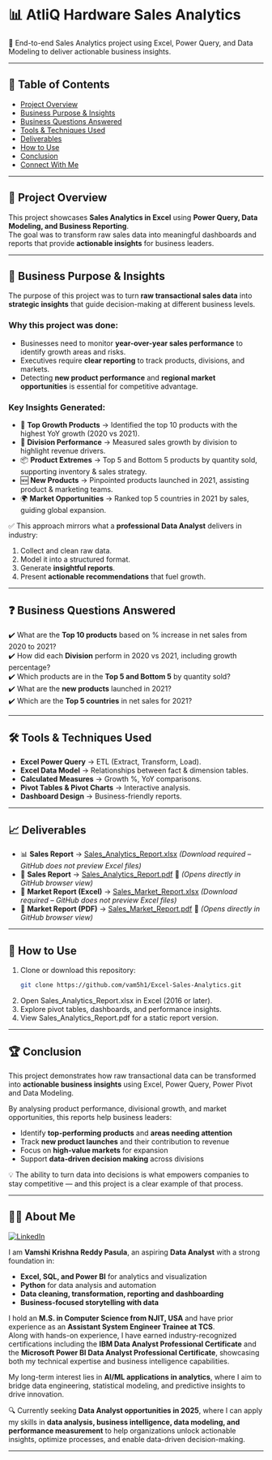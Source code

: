 # 📊 AtliQ Hardware Sales Analytics

📌 End-to-end Sales Analytics project using Excel, Power Query, and Data Modeling to deliver actionable business insights.  

---

## 📑 Table of Contents  
- [Project Overview](#-project-overview)  
- [Business Purpose & Insights](#-business-purpose--insights)  
- [Business Questions Answered](#-business-questions-answered)  
- [Tools & Techniques Used](#-tools--techniques-used)  
- [Deliverables](#-deliverables)  
- [How to Use](#-how-to-use)  
- [Conclusion](#-conclusion)  
- [Connect With Me](#-connect-with-me)  

---

## 📌 Project Overview  
This project showcases **Sales Analytics in Excel** using **Power Query, Data Modeling, and Business Reporting**.  
The goal was to transform raw sales data into meaningful dashboards and reports that provide **actionable insights** for business leaders.  

---

## 🎯 Business Purpose & Insights  

The purpose of this project was to turn **raw transactional sales data** into **strategic insights** that guide decision-making at different business levels.  

### Why this project was done:  
- Businesses need to monitor **year-over-year sales performance** to identify growth areas and risks.  
- Executives require **clear reporting** to track products, divisions, and markets.  
- Detecting **new product performance** and **regional market opportunities** is essential for competitive advantage.  

### Key Insights Generated:  
- 🚀 **Top Growth Products** → Identified the top 10 products with the highest YoY growth (2020 vs 2021).  
- 🏢 **Division Performance** → Measured sales growth by division to highlight revenue drivers.  
- 📦 **Product Extremes** → Top 5 and Bottom 5 products by quantity sold, supporting inventory & sales strategy.  
- 🆕 **New Products** → Pinpointed products launched in 2021, assisting product & marketing teams.  
- 🌍 **Market Opportunities** → Ranked top 5 countries in 2021 by sales, guiding global expansion.  

✅ This approach mirrors what a **professional Data Analyst** delivers in industry:  
1. Collect and clean raw data.  
2. Model it into a structured format.  
3. Generate **insightful reports**.  
4. Present **actionable recommendations** that fuel growth.  

---

## ❓ Business Questions Answered  
✔️ What are the **Top 10 products** based on % increase in net sales from 2020 to 2021?  
✔️ How did each **Division** perform in 2020 vs 2021, including growth percentage?  
✔️ Which products are in the **Top 5 and Bottom 5** by quantity sold?  
✔️ What are the **new products** launched in 2021?  
✔️ Which are the **Top 5 countries** in net sales for 2021?  

---


## 🛠 Tools & Techniques Used  
- **Excel Power Query** → ETL (Extract, Transform, Load).  
- **Excel Data Model** → Relationships between fact & dimension tables.  
- **Calculated Measures** → Growth %, YoY comparisons.  
- **Pivot Tables & Pivot Charts** → Interactive analysis.  
- **Dashboard Design** → Business-friendly reports.  

---

## 📈 Deliverables  
- 📊 **Sales Report** → [Sales_Analytics_Report.xlsx](reports/Sales_Analytics_Report.xlsx) *(Download required – GitHub does not preview Excel files)*  
- 📑 **Sales Report** → [Sales_Analytics_Report.pdf](reports/Sales_Analytics_Report.pdf) 🔗 *(Opens directly in GitHub browser view)*  
- 🏢 **Market Report (Excel)** → [Sales_Market_Report.xlsx](reports/Sales_Market_Report.xlsx) *(Download required – GitHub does not preview Excel files)*  
- 📑 **Market Report (PDF)** → [Sales_Market_Report.pdf](reports/Sales_Market_Report.pdf) 🔗 *(Opens directly in GitHub browser view)*  

---

## 🚀 How to Use  
1. Clone or download this repository:  
   ```bash
   git clone https://github.com/vam5h1/Excel-Sales-Analytics.git
2. Open Sales_Analytics_Report.xlsx in Excel (2016 or later).
3. Explore pivot tables, dashboards, and performance insights.
4. View Sales_Analytics_Report.pdf for a static report version.

---

## 🏆 Conclusion  

This project demonstrates how raw transactional data can be transformed into **actionable business insights** using Excel, Power Query, Power Pivot and Data Modeling.  

By analysing product performance, divisional growth, and market opportunities, this reports help business leaders:  
- Identify **top-performing products** and **areas needing attention**  
- Track **new product launches** and their contribution to revenue  
- Focus on **high-value markets** for expansion  
- Support **data-driven decision making** across divisions  


💡 The ability to turn data into decisions is what empowers companies to stay competitive — and this project is a clear example of that process.  

---

## 👨‍💻 About Me  
 
[![LinkedIn](https://img.shields.io/badge/LinkedIn-Connect-blue?logo=linkedin)](https://www.linkedin.com/in/vam5h1/)  

I am **Vamshi Krishna Reddy Pasula**, an aspiring **Data Analyst** with a strong foundation in:  
- **Excel, SQL, and Power BI** for analytics and visualization  
- **Python** for data analysis and automation  
- **Data cleaning, transformation, reporting and dashboarding**  
- **Business-focused storytelling with data**  

I hold an **M.S. in Computer Science from NJIT, USA** and have prior experience as an **Assistant System Engineer Trainee at TCS**.  
Along with hands-on experience, I have earned industry-recognized certifications including the **IBM Data Analyst Professional Certificate** and the **Microsoft Power BI Data Analyst Professional Certificate**, showcasing both my technical expertise and business intelligence capabilities.  

My long-term interest lies in **AI/ML applications in analytics**, where I aim to bridge data engineering, statistical modeling, and predictive insights to drive innovation.  

🔍 Currently seeking **Data Analyst opportunities in 2025**, where I can apply my skills in **data analysis, business intelligence, data modeling, and performance measurement** to help organizations unlock actionable insights, optimize processes, and enable data-driven decision-making.  
  

---
